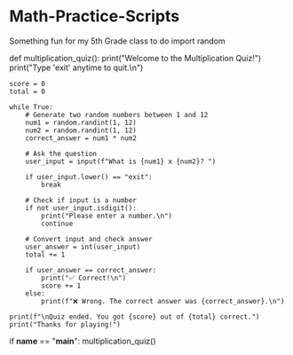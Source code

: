 # Math-Practice-Scripts
Something fun for my 5th Grade class to do
import random

def multiplication_quiz():
    print("Welcome to the Multiplication Quiz!")
    print("Type 'exit' anytime to quit.\n")

    score = 0
    total = 0

    while True:
        # Generate two random numbers between 1 and 12
        num1 = random.randint(1, 12)
        num2 = random.randint(1, 12)
        correct_answer = num1 * num2

        # Ask the question
        user_input = input(f"What is {num1} x {num2}? ")

        if user_input.lower() == "exit":
            break

        # Check if input is a number
        if not user_input.isdigit():
            print("Please enter a number.\n")
            continue

        # Convert input and check answer
        user_answer = int(user_input)
        total += 1

        if user_answer == correct_answer:
            print("✅ Correct!\n")
            score += 1
        else:
            print(f"❌ Wrong. The correct answer was {correct_answer}.\n")

    print(f"\nQuiz ended. You got {score} out of {total} correct.")
    print("Thanks for playing!")

if __name__ == "__main__":
    multiplication_quiz()
